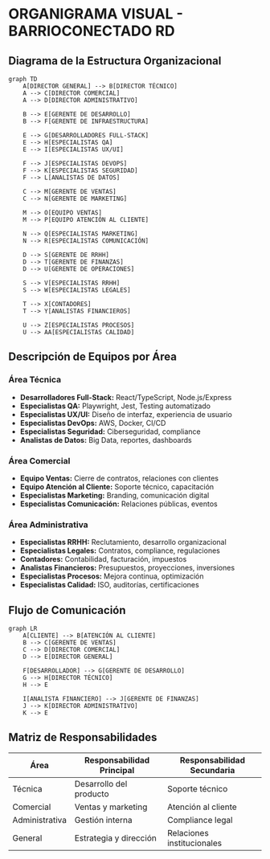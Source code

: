 # ORGANIGRAMA VISUAL - BARRIOCONECTADO RD

## Diagrama de la Estructura Organizacional

```mermaid
graph TD
    A[DIRECTOR GENERAL] --> B[DIRECTOR TÉCNICO]
    A --> C[DIRECTOR COMERCIAL]
    A --> D[DIRECTOR ADMINISTRATIVO]
    
    B --> E[GERENTE DE DESARROLLO]
    B --> F[GERENTE DE INFRAESTRUCTURA]
    
    E --> G[DESARROLLADORES FULL-STACK]
    E --> H[ESPECIALISTAS QA]
    E --> I[ESPECIALISTAS UX/UI]
    
    F --> J[ESPECIALISTAS DEVOPS]
    F --> K[ESPECIALISTAS SEGURIDAD]
    F --> L[ANALISTAS DE DATOS]
    
    C --> M[GERENTE DE VENTAS]
    C --> N[GERENTE DE MARKETING]
    
    M --> O[EQUIPO VENTAS]
    M --> P[EQUIPO ATENCIÓN AL CLIENTE]
    
    N --> Q[ESPECIALISTAS MARKETING]
    N --> R[ESPECIALISTAS COMUNICACIÓN]
    
    D --> S[GERENTE DE RRHH]
    D --> T[GERENTE DE FINANZAS]
    D --> U[GERENTE DE OPERACIONES]
    
    S --> V[ESPECIALISTAS RRHH]
    S --> W[ESPECIALISTAS LEGALES]
    
    T --> X[CONTADORES]
    T --> Y[ANALISTAS FINANCIEROS]
    
    U --> Z[ESPECIALISTAS PROCESOS]
    U --> AA[ESPECIALISTAS CALIDAD]
```

## Descripción de Equipos por Área

### Área Técnica
- **Desarrolladores Full-Stack:** React/TypeScript, Node.js/Express
- **Especialistas QA:** Playwright, Jest, Testing automatizado
- **Especialistas UX/UI:** Diseño de interfaz, experiencia de usuario
- **Especialistas DevOps:** AWS, Docker, CI/CD
- **Especialistas Seguridad:** Ciberseguridad, compliance
- **Analistas de Datos:** Big Data, reportes, dashboards

### Área Comercial
- **Equipo Ventas:** Cierre de contratos, relaciones con clientes
- **Equipo Atención al Cliente:** Soporte técnico, capacitación
- **Especialistas Marketing:** Branding, comunicación digital
- **Especialistas Comunicación:** Relaciones públicas, eventos

### Área Administrativa
- **Especialistas RRHH:** Reclutamiento, desarrollo organizacional
- **Especialistas Legales:** Contratos, compliance, regulaciones
- **Contadores:** Contabilidad, facturación, impuestos
- **Analistas Financieros:** Presupuestos, proyecciones, inversiones
- **Especialistas Procesos:** Mejora continua, optimización
- **Especialistas Calidad:** ISO, auditorías, certificaciones

## Flujo de Comunicación

```mermaid
graph LR
    A[CLIENTE] --> B[ATENCIÓN AL CLIENTE]
    B --> C[GERENTE DE VENTAS]
    C --> D[DIRECTOR COMERCIAL]
    D --> E[DIRECTOR GENERAL]
    
    F[DESARROLLADOR] --> G[GERENTE DE DESARROLLO]
    G --> H[DIRECTOR TÉCNICO]
    H --> E
    
    I[ANALISTA FINANCIERO] --> J[GERENTE DE FINANZAS]
    J --> K[DIRECTOR ADMINISTRATIVO]
    K --> E
```

## Matriz de Responsabilidades

| Área | Responsabilidad Principal | Responsabilidad Secundaria |
|------|-------------------------|---------------------------|
| Técnica | Desarrollo del producto | Soporte técnico |
| Comercial | Ventas y marketing | Atención al cliente |
| Administrativa | Gestión interna | Compliance legal |
| General | Estrategia y dirección | Relaciones institucionales |